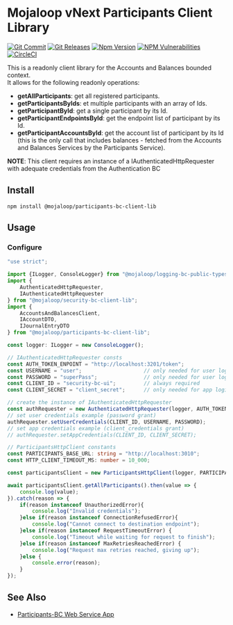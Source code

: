 # Mojaloop vNext Participants Client Library

[![Git Commit](https://img.shields.io/github/last-commit/mojaloop/participants-bc.svg?style=flat)](https://github.com/mojaloop/participants-bc/commits/master)
[![Git Releases](https://img.shields.io/github/release/mojaloop/participants-bc.svg?style=flat)](https://github.com/mojaloop/participants-bc/releases)
[![Npm Version](https://img.shields.io/npm/v/@mojaloop/participants-bc-client-lib.svg?style=flat)](https://www.npmjs.com/package/@mojaloop/participants-bc-client-lib)
[![NPM Vulnerabilities](https://img.shields.io/snyk/vulnerabilities/npm/@mojaloop/participants-bc-client-lib.svg?style=flat)](https://www.npmjs.com/package/@mojaloop/participants-bc-client-lib)
[![CircleCI](https://circleci.com/gh/mojaloop/participants-bc.svg?style=svg)](https://circleci.com/gh/mojaloop/participants-bc)

This is a readonly client library for the Accounts and Balances bounded context.  
It allows for the following readonly operations:
- **getAllParticipants**: get all registered participants.
- **getParticipantsByIds**: et multiple participants with an array of Ids.
- **getParticipantById**: get a single participant by its Id.
- **getParticipantEndpointsById**: get the endpoint list of participant by its Id.
- **getParticipantAccountsById**: get the account list of participant by its Id (this is the only call that includes balances - fetched from the Accounts and Balances Services by the Participants Service).


**NOTE**: This client requires an instance of a IAuthenticatedHttpRequester with adequate credentials from the Authentication BC


## Install
```
npm install @mojaloop/participants-bc-client-lib
```

## Usage

### Configure
```typescript
"use strict";

import {ILogger, ConsoleLogger} from "@mojaloop/logging-bc-public-types-lib";
import {
	AuthenticatedHttpRequester,
	IAuthenticatedHttpRequester
} from "@mojaloop/security-bc-client-lib";
import {
    AccountsAndBalancesClient,
    IAccountDTO,
    IJournalEntryDTO
} from "@mojaloop/participants-bc-client-lib";

const logger: ILogger = new ConsoleLogger();

// IAuthenticatedHttpRequester consts
const AUTH_TOKEN_ENPOINT = "http://localhost:3201/token";
const USERNAME = "user";					// only needed for user logins (password grant)
const PASSWORD = "superPass";				// only needed for user logins (password grant)
const CLIENT_ID = "security-bc-ui";			// always required
const CLIENT_SECRET = "client_secret"; 		// only needed for app logins (client_credentials grant)

// create the instance of IAuthenticatedHttpRequester
const authRequester = new AuthenticatedHttpRequester(logger, AUTH_TOKEN_ENPOINT);
// set user credentials example (password grant)
authRequester.setUserCredentials(CLIENT_ID, USERNAME, PASSWORD);
// set app credentials example (client_credentials grant)
// authRequester.setAppCredentials(CLIENT_ID, CLIENT_SECRET);

// ParticipantsHttpClient constants
const PARTICIPANTS_BASE_URL: string = "http://localhost:3010";
const HTTP_CLIENT_TIMEOUT_MS: number = 10_000;

const participantsClient = new ParticipantsHttpClient(logger, PARTICIPANTS_BASE_URL, authRequester);

await participantsClient.getAllParticipants().then(value => {
	console.log(value);
}).catch(reason => {
	if(reason instanceof UnauthorizedError){
		console.log("Invalid credentials");
	}else if(reason instanceof ConnectionRefusedError){
		console.log("Cannot connect to destination endpoint");
	}else if(reason instanceof RequestTimeoutError) {
		console.log("Timeout while waiting for request to finish");
	}else if(reason instanceof MaxRetriesReachedError) {
		console.log("Request max retries reached, giving up");
	}else {
		console.error(reason);
	}
});
```

## See Also

- [Participants-BC Web Service App](https://github.com/mojaloop/participants-bc/tree/main/packagtes/participants-svc)
